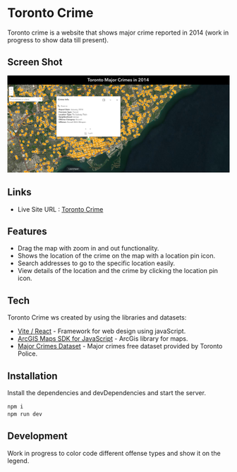 # Toronto Crime

Toronto crime is a website that shows major crime reported in 2014 (work in progress to show data till present).

## Screen Shot

![](./public/desktop_preview/toronto-crime-desktop-preview.png)

## Links

- Live Site URL : [Toronto Crime](https://torontocrime.vercel.app/)

## Features

- Drag the map with zoom in and out functionality.
- Shows the location of the crime on the map with a location pin icon.
- Search addresses to go to the specific location easily.
- View details of the location and the crime by clicking the location pin icon.

## Tech

Toronto Crime ws created by using the libraries and datasets:

- [Vite / React](https://vitejs.dev/) - Framework for web design using javaScript.
- [ArcGIS Maps SDK for JavaScript](https://developers.arcgis.com/documentation/mapping-apis-and-services/) - ArcGis library for maps.
- [Major Crimes Dataset](https://data.torontopolice.on.ca/datasets/0a239a5563a344a3bbf8452504ed8d68_0/explore?location=43.743424%2C-79.224097%2C13.73) - Major crimes free dataset provided by Toronto Police.

## Installation

Install the dependencies and devDependencies and start the server.

```sh
npm i
npm run dev
```

## Development

Work in progress to color code different offense types and show it on the legend.
